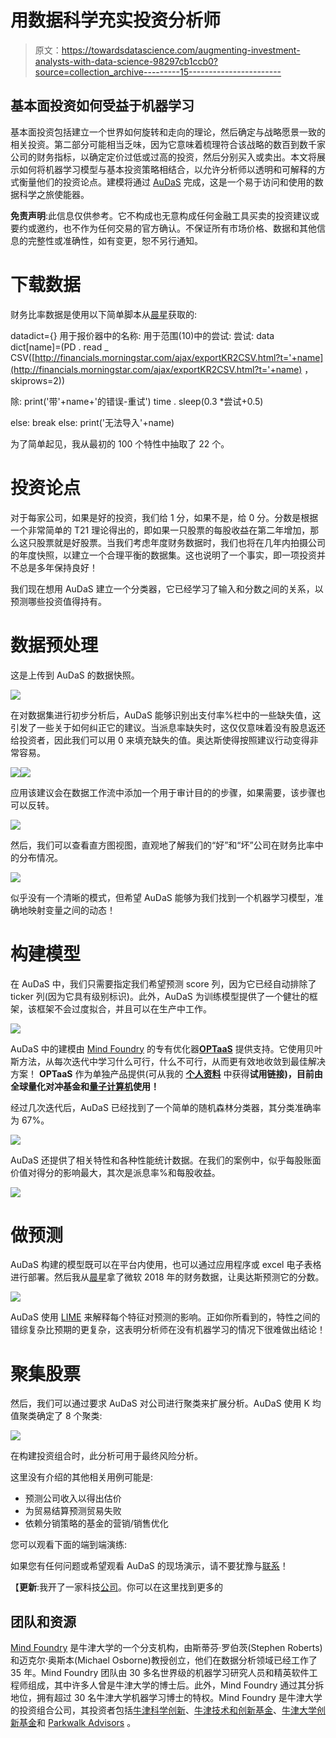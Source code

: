 # 用数据科学充实投资分析师

> 原文：<https://towardsdatascience.com/augmenting-investment-analysts-with-data-science-98297cb1ccb0?source=collection_archive---------15----------------------->

## 基本面投资如何受益于机器学习

基本面投资包括建立一个世界如何旋转和走向的理论，然后确定与战略愿景一致的相关投资。第二部分可能相当乏味，因为它意味着梳理符合该战略的数百到数千家公司的财务指标，以确定定价过低或过高的投资，然后分别买入或卖出。本文将展示如何将机器学习模型与基本投资策略相结合，以允许分析师以透明和可解释的方式衡量他们的投资论点。建模将通过 [AuDaS](http://mindfoundry.ai/audas) 完成，这是一个易于访问和使用的数据科学之旅使能器。

**免责声明**:此信息仅供参考。它不构成也无意构成任何金融工具买卖的投资建议或要约或邀约，也不作为任何交易的官方确认。不保证所有市场价格、数据和其他信息的完整性或准确性，如有变更，恕不另行通知。

# 下载数据

财务比率数据是使用以下简单脚本从[晨星](http://Morningstar.com)获取的:

datadict={}
用于报价器中的名称:
用于范围(10)中的尝试:
尝试:
data dict[name]=(PD . read _ CSV([http://financials.morningstar.com/ajax/exportKR2CSV.html?t='+name](http://financials.morningstar.com/ajax/exportKR2CSV.html?t='+name) ，skiprows=2))

除:
print('带'+name+'的错误-重试')
time . sleep(0.3 *尝试+0.5)

else:
break
else:
print('无法导入'+name)

为了简单起见，我从最初的 100 个特性中抽取了 22 个。

# 投资论点

对于每家公司，如果是好的投资，我们给 1 分，如果不是，给 0 分。分数是根据一个非常简单的 T21 理论得出的，即如果一只股票的每股收益在第二年增加，那么这只股票就是好股票。当我们考虑年度财务数据时，我们也将在几年内拍摄公司的年度快照，以建立一个合理平衡的数据集。这也说明了一个事实，即一项投资并不总是多年保持良好！

我们现在想用 AuDaS 建立一个分类器，它已经学习了输入和分数之间的关系，以预测哪些投资值得持有。

# 数据预处理

这是上传到 AuDaS 的数据快照。

![](img/7b1368bae221ec6156fe97e7eec6ea15.png)

在对数据集进行初步分析后，AuDaS 能够识别出支付率%栏中的一些缺失值，这引发了一些关于如何纠正它的建议。当派息率缺失时，这仅仅意味着没有股息返还给投资者，因此我们可以用 0 来填充缺失的值。奥达斯使得按照建议行动变得非常容易。

![](img/4c241a0452587299d18deb657ab88425.png)![](img/720eb7c0aac64bae5cb83924def00e3e.png)

应用该建议会在数据工作流中添加一个用于审计目的的步骤，如果需要，该步骤也可以反转。

![](img/44fa6f9c3b25d5ea1d2118bee17fead7.png)

然后，我们可以查看直方图视图，直观地了解我们的“好”和“坏”公司在财务比率中的分布情况。

![](img/8109baa6730686e88c98fa9e6a7c6d4d.png)

似乎没有一个清晰的模式，但希望 AuDaS 能够为我们找到一个机器学习模型，准确地映射变量之间的动态！

# 构建模型

在 AuDaS 中，我们只需要指定我们希望预测 score 列，因为它已经自动排除了 ticker 列(因为它具有级别标识)。此外，AuDaS 为训练模型提供了一个健壮的框架，该框架不会过度拟合，并且可以在生产中工作。

![](img/ee1bb4f4c740b04e83ff15ff6facb731.png)

AuDaS 中的建模由 [Mind Foundry](http://mindfoundry.ai) 的专有优化器[**OPTaaS**](https://mindfoundry.ai/optaas) 提供支持。它使用贝叶斯方法，从每次迭代中学习什么可行，什么不可行，从而更有效地收敛到最佳解决方案！ **OPTaaS** 作为单独产品提供(可从我的 [**个人资料**](https://towardsdatascience.com/@charlesbrecque) 中获得**试用链接)，目前由全球量化对冲基金和[量子计算机](/bayesian-optimization-quantum-computing-27a9cbbf0930)使用！**

经过几次迭代后，AuDaS 已经找到了一个简单的随机森林分类器，其分类准确率为 67%。

![](img/8643035303e3419e2963d4a9bb53975b.png)

AuDaS 还提供了相关特性和各种性能统计数据。在我们的案例中，似乎每股账面价值对得分的影响最大，其次是派息率%和每股收益。

![](img/f876a6f7fd6a2e828ea173225fa7e5cc.png)

# 做预测

AuDaS 构建的模型既可以在平台内使用，也可以通过应用程序或 excel 电子表格进行部署。然后我从[晨星](http://financials.morningstar.com/ratios/r.html?t=MSFT&region=usa&culture=en-US)拿了微软 2018 年的财务数据，让奥达斯预测它的分数。

![](img/70fc42c2856752a0486c177a3fb11b79.png)

AuDaS 使用 [LIME](https://www.google.com/url?sa=t&rct=j&q=&esrc=s&source=web&cd=5&cad=rja&uact=8&ved=2ahUKEwj8zpLA_YbgAhXrXRUIHY48DDgQFjAEegQIAxAB&url=https%3A%2F%2Fchristophm.github.io%2Finterpretable-ml-book%2Flime.html&usg=AOvVaw0UQpnDNoD_0YahYvc3PZL7) 来解释每个特征对预测的影响。正如你所看到的，特性之间的错综复杂比预期的更复杂，这表明分析师在没有机器学习的情况下很难做出结论！

# 聚集股票

然后，我们可以通过要求 AuDaS 对公司进行聚类来扩展分析。AuDaS 使用 K 均值聚类确定了 8 个聚类:

![](img/20e6db76122160cf167a630578561755.png)

在构建投资组合时，此分析可用于最终风险分析。

这里没有介绍的其他相关用例可能是:

*   预测公司收入以得出估价
*   为贸易结算预测贸易失败
*   依赖分销策略的基金的营销/销售优化

您可以观看下面的端到端演练:

如果您有任何问题或希望观看 AuDaS 的现场演示，请不要犹豫与[联系](http://Charles.brecque@mindfoundry.ai)！

【**更新**:我开了一家科技[公司](http://www.legislate.tech/)。你可以在这里找到更多的

## 团队和资源

[Mind Foundry](http://www.mindfoundry.ai) 是牛津大学的一个分支机构，由斯蒂芬·罗伯茨(Stephen Roberts)和迈克尔·奥斯本(Michael Osborne)教授创立，他们在数据分析领域已经工作了 35 年。Mind Foundry 团队由 30 多名世界级的机器学习研究人员和精英软件工程师组成，其中许多人曾是牛津大学的博士后。此外，Mind Foundry 通过其分拆地位，拥有超过 30 名牛津大学机器学习博士的特权。Mind Foundry 是牛津大学的投资组合公司，其投资者包括[牛津科学创新](https://www.oxfordsciencesinnovation.com)、[牛津技术和创新基金](http://www.oxfordtechnology.com)、[牛津大学创新基金](https://innovation.ox.ac.uk/award-details/university-oxford-isis-fund-uoif/)和 [Parkwalk Advisors](http://parkwalkadvisors.com) 。